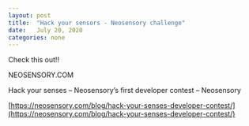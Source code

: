 ```yaml
---
layout: post
title:  "Hack your sensors - Neosensory challenge"
date:   July 20, 2020
categories: none
---
```


Check this out!! 

NEOSENSORY.COM




Hack your senses – Neosensory’s first developer contest – Neosensory



[https://neosensory.com/blog/hack-your-senses-developer-contest/](https://neosensory.com/blog/hack-your-senses-developer-contest/)



 

